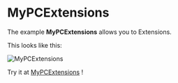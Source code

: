 # MyPCExtensions

The example **MyPCExtensions** allows you to Extensions.

This looks like this:

 ![MyPCExtensions](@site/static/img/examples/MyPCExtensions.png) 

Try it at <a href='/../automation/loadexample/MyPCExtensions' target='_blank'>MyPCExtensions</a> !



